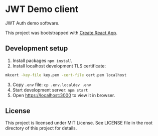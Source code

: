 # JWT Demo client

JWT Auth demo software.

This project was bootstrapped with [Create React App](https://github.com/facebook/create-react-app).

## Development setup

1. Install packages `npm install`
2. Install localhost development TLS certificate:

```sh
mkcert -key-file key.pem -cert-file cert.pem localhost
```

3. Copy `.env` file: `cp .env.localdev .env`
4. Start development server: `npm start`
5. Open [https://localhost:3000](https://localhost:3000) to view it in browser.

## License

This project is licensed under MIT License. See LICENSE file in the root directory of this project for details.

